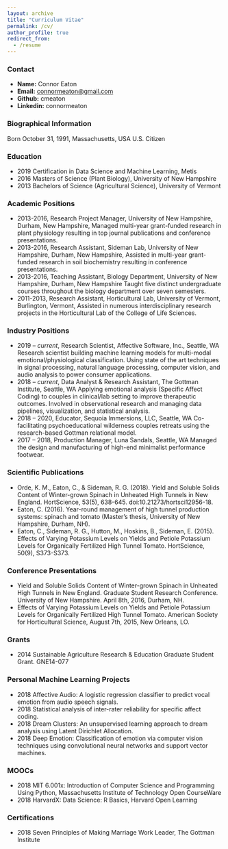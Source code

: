 ```yaml
---
layout: archive
title: "Curriculum Vitae"
permalink: /cv/
author_profile: true
redirect_from:
  - /resume
---
```



### Contact
- **Name:** Connor Eaton
- **Email:** connormeaton@gmail.com
- **Github:** cmeaton
- **Linkedin:** connormeaton

### Biographical Information
Born October 31, 1991, Massachusetts, USA
U.S. Citizen

### Education
- 2019		Certification in Data Science and Machine Learning, Metis
- 2016		Masters of Science (Plant Biology), University of New Hampshire
- 2013		Bachelors of Science (Agricultural Science), University of Vermont

### Academic Positions
- 2013-2016,	Research Project Manager, University of New Hampshire, Durham, New Hampshire,
Managed multi-year grant-funded research in plant physiology resulting in top journal publications and conference presentations.
- 2013-2016,	Research Assistant, Sideman Lab, University of New Hampshire, Durham, New Hampshire,
Assisted in multi-year grant-funded research in soil biochemistry resulting in conference presentations.
- 2013-2016,	Teaching Assistant, Biology Department, University of New Hampshire, Durham, New Hampshire
Taught five distinct undergraduate courses throughout the biology department over seven semesters.
- 2011-2013,	Research Assistant, Horticultural Lab, University of Vermont, Burlington, Vermont,
Assisted in numerous interdisciplinary research projects in the Horticultural Lab of the College of Life Sciences.

### Industry Positions
- 2019 –	*current*,	Research Scientist, Affective Software, Inc., Seattle, WA
Research scientist building machine learning models for multi-modal emotional/physiological classification. Using state of the art techniques in signal processing, natural language processing, computer vision, and audio analysis to power consumer applications.
- 2018 –	*current*,	Data Analyst & Research Assistant, The Gottman Institute, Seattle, WA
Applying emotional analysis (Specific Affect Coding) to couples in clinical/lab setting to improve therapeutic outcomes. Involved in observational research and managing data pipelines, visualization, and statistical analysis.
- 2018 –	2020,	    Educator, Sequoia Immersions, LLC, Seattle, WA
Co-facilitating psychoeducational wilderness couples retreats using the research-based Gottman relational model.
- 2017 – 2018,      Production Manager, Luna Sandals, Seattle, WA
Managed the design and manufacturing of high-end minimalist performance footwear.

### Scientific Publications
- Orde, K. M., Eaton, C., & Sideman, R. G. (2018). Yield and Soluble Solids Content of Winter-grown Spinach in Unheated High Tunnels in New England. HortScience, 53(5), 638-645. doi:10.21273/hortsci12956-18.  
- Eaton, C. (2016). Year-round management of high tunnel production systems: spinach and tomato (Master’s thesis, University of New Hampshire, Durham, NH).
- Eaton, C., Sideman, R. G., Hutton, M., Hoskins, B., Sideman, E. (2015). Effects of Varying Potassium Levels on Yields and Petiole Potassium Levels for Organically Fertilized High Tunnel Tomato. HortScience, 50(9), S373-S373.

### Conference Presentations
- Yield and Soluble Solids Content of Winter-grown Spinach in Unheated High Tunnels in New England. Graduate Student Research Conference. University of New Hampshire. April 8th, 2016, Durham, NH.
- Effects of Varying Potassium Levels on Yields and Petiole Potassium Levels for Organically Fertilized High Tunnel Tomato. American Society for Horticultural Science, August 7th, 2015, New Orleans, LO.

### Grants
- 2014		Sustainable Agriculture Research & Education Graduate Student Grant. GNE14-077

### Personal Machine Learning Projects
- 2018	Affective Audio: A logistic regression classifier to predict vocal emotion from audio speech signals.
- 2018	Statistical analysis of inter-rater reliability for specific affect coding.
- 2018	Dream Clusters: An unsupervised learning approach to dream analysis using Latent Dirichlet Allocation.
- 2018	Deep Emotion: Classification of emotion via computer vision techniques using convolutional neural networks and support vector machines.

### MOOCs
- 2018  	MIT 6.001x: Introduction of Computer Science and Programming Using Python, Massachusetts Institute of Technology Open CourseWare 
- 2018		HarvardX: Data Science: R Basics, Harvard Open Learning

### Certifications
- 2018		Seven Principles of Making Marriage Work Leader, The Gottman Institute


